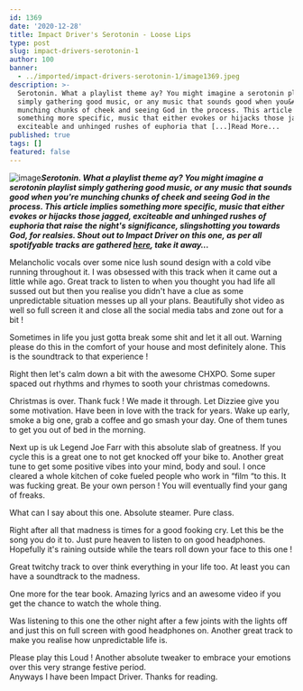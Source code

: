 ```yaml
---
id: 1369
date: '2020-12-28'
title: Impact Driver's Serotonin - Loose Lips
type: post
slug: impact-drivers-serotonin-1
author: 100
banner:
  - ../imported/impact-drivers-serotonin-1/image1369.jpeg
description: >-
  Serotonin. What a playlist theme ay? You might imagine a serotonin playlist
  simply gathering good music, or any music that sounds good when you&#39;re
  munching chunks of cheek and seeing God in the process. This article implies
  something more specific, music that either evokes or hijacks those jagged,
  exciteable and unhinged rushes of euphoria that [...]Read More...
published: true
tags: []
featured: false
---
```

![image](../../imported/impact-drivers-serotonin-1/image1369.jpeg)**_Serotonin. What a playlist theme ay? You might imagine a serotonin playlist simply gathering good music, or any music that sounds good when you're munching chunks of cheek and seeing God in the process. This article implies something more specific, music that either evokes or hijacks those jagged, exciteable and unhinged rushes of euphoria that raise the night's significance, slingshotting you towards God, for realsies. Shout out to Impact Driver on this one, as per all spotifyable tracks are gathered [here](https://open.spotify.com/playlist/1nh2akV7op8Wzrt9rhcmLI), take it away…_** 

Melancholic vocals over some nice lush sound design with a cold vibe running throughout it. I was obsessed with this track when it came out a little while ago. Great track to listen to when you thought you had life all sussed out but then you realise you didn't have a clue as some unpredictable situation messes up all your plans. Beautifully shot video as well so full screen it and close all the social media tabs and zone out for a bit !

Sometimes in life you just gotta break some shit and let it all out. Warning please do this in the comfort of your house and most definitely alone. This is the soundtrack to that experience !

Right then let's calm down a bit with the awesome CHXPO. Some super spaced out rhythms and rhymes to sooth your christmas comedowns.

Christmas is over. Thank fuck ! We made it through. Let Dizziee give you some motivation. Have been in love with the track for years. Wake up early, smoke a big one, grab a coffee and go smash your day. One of them tunes to get you out of bed in the morning.

Next up is uk Legend Joe Farr with this absolute slab of greatness. If you cycle this is a great one to not get knocked off your bike to. Another great tune to get some positive vibes into your mind, body and soul. I once cleared a whole kitchen of coke fueled people who work in “film “to this. It was fucking great. Be your own person ! You will eventually find your gang of freaks.

What can I say about this one. Absolute steamer. Pure class.

Right after all that madness is times for a good fooking cry. Let this be the song you do it to. Just pure heaven to listen to on good headphones. Hopefully it's raining outside while the tears roll down your face to this one !

Great twitchy track to over think everything in your life too. At least you can have a soundtrack to the madness.

One more for the tear book. Amazing lyrics and an awesome video if you get the chance to watch the whole thing.

Was listening to this one the other night after a few joints with the lights off and just this on full screen with good headphones on. Another great track to make you realise how unpredictable life is.

Please play this Loud ! Another absolute tweaker to embrace your emotions over this very strange festive period.  
Anyways I have been Impact Driver. Thanks for reading.